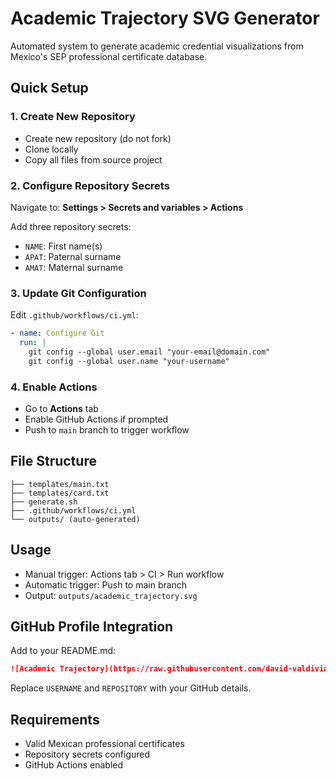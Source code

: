# Academic Trajectory SVG Generator

Automated system to generate academic credential visualizations from Mexico's SEP professional certificate database.

## Quick Setup

### 1. Create New Repository
- Create new repository (do not fork)
- Clone locally
- Copy all files from source project

### 2. Configure Repository Secrets
Navigate to: **Settings > Secrets and variables > Actions**

Add three repository secrets:
- `NAME`: First name(s)
- `APAT`: Paternal surname
- `AMAT`: Maternal surname

### 3. Update Git Configuration
Edit `.github/workflows/ci.yml`:
```yaml
- name: Configure Git
  run: |
    git config --global user.email "your-email@domain.com"
    git config --global user.name "your-username"
```

### 4. Enable Actions
- Go to **Actions** tab
- Enable GitHub Actions if prompted
- Push to `main` branch to trigger workflow

## File Structure
```
├── templates/main.txt
├── templates/card.txt
├── generate.sh
├── .github/workflows/ci.yml
└── outputs/ (auto-generated)
```

## Usage
- Manual trigger: Actions tab > CI > Run workflow
- Automatic trigger: Push to main branch
- Output: `outputs/academic_trajectory.svg`

## GitHub Profile Integration
Add to your README.md:

```markdown
![Academic Trajectory](https://raw.githubusercontent.com/david-valdivia/REPOSITORY/main/outputs/academic_trajectory.svg)
```

Replace `USERNAME` and `REPOSITORY` with your GitHub details.

## Requirements
- Valid Mexican professional certificates
- Repository secrets configured
- GitHub Actions enabled
